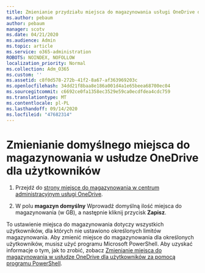 ```yaml
---
title: Zmienianie przydziału miejsca do magazynowania usługi OneDrive dla firm
ms.author: pebaum
author: pebaum
manager: scotv
ms.date: 04/21/2020
ms.audience: Admin
ms.topic: article
ms.service: o365-administration
ROBOTS: NOINDEX, NOFOLLOW
localization_priority: Normal
ms.collection: Adm_O365
ms.custom: ''
ms.assetid: c8f0d578-272b-41f2-8a67-af363969203c
ms.openlocfilehash: 34dd21f8baa8e186a001d4a1e65beea68700ec04
ms.sourcegitcommit: c6692ce0fa1358ec3529e59ca0ecdfdea4cdc759
ms.translationtype: MT
ms.contentlocale: pl-PL
ms.lasthandoff: 09/14/2020
ms.locfileid: "47682314"
---
```

# <a name="change-the-default-onedrive-storage-space-for-your-users"></a>Zmienianie domyślnego miejsca do magazynowania w usłudze OneDrive dla użytkowników

1. Przejdź do [strony miejsce do magazynowania w centrum administracyjnym usługi OneDrive](https://admin.onedrive.com/?v=StorageSettings).
    
2. W polu **magazyn domyślny** Wprowadź domyślną ilość miejsca do magazynowania (w GB), a następnie kliknij przycisk **Zapisz**.
    
To ustawienie miejsca do magazynowania dotyczy wszystkich użytkowników, dla których nie ustawiono określonych limitów magazynowania. Aby zmienić miejsce do magazynowania dla określonych użytkowników, musisz użyć programu Microsoft PowerShell. Aby uzyskać informacje o tym, jak to zrobić, zobacz [Zmienianie miejsca do magazynowania w usłudze OneDrive dla użytkowników za pomocą programu PowerShell](https://go.microsoft.com/fwlink/?linkid=866402).
  

